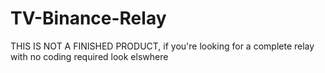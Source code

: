 # TV-Binance-Relay
THIS IS NOT A FINISHED PRODUCT, if you're looking for a complete relay with no coding required look elswhere

